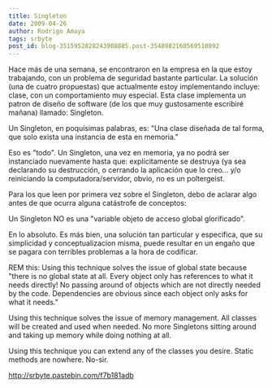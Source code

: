 ```yaml
---
title: Singleton
date: 2009-04-26
author: Rodrigo Amaya
tags: srbyte
post_id: blog-3515952828243908885.post-3548982160569510892
---
```


Hace más de una semana, se encontraron en la empresa en la que estoy trabajando, con un problema de seguridad bastante particular. La solución (una de cuatro propuestas) que actualmente estoy implementando incluye: clase, con un comportamiento muy especial. Esta clase implementa un patron de diseño de software (de los que muy gustosamente escribiré mañana) llamado: Singleton.

Un Singleton, en poquísimas palabras, es: "Una clase diseñada de tal forma, que solo exista una instancia de esta en memoria."

Eso es "todo". Un Singleton, una vez en memoria, ya no podrá ser instanciado nuevamente hasta que: explícitamente se destruya (ya sea declarando su destrucción, o cerrando la aplicación que lo creo... y/o reiniciando la computadora/servidor, obvio, no es un poltergeist.

Para los que leen por primera vez sobre el Singleton, debo de aclarar algo antes de que ocurra alguna catástrofe de conceptos:

Un Singleton NO es una "variable objeto de acceso global glorificado".

En lo absoluto. Es más bien, una solución tan particular y especifica, que su simplicidad y conceptualizacion misma, puede resultar en un engaño que se pagara con terribles problemas a la hora de codificar.

REM this: Using this technique solves the issue of global state because "there is no global state at all. Every object only has references to what it needs directly! No passing around of objects which are not directly needed by the code. Dependencies are obvious since each object only asks for what it needs."

Using this technique solves the issue of memory management. All classes will be created and used when needed. No more Singletons sitting around and taking up memory while doing nothing at all.

Using this technique you can extend any of the classes you desire. Static methods are nowhere. No-sir.

http://srbyte.pastebin.com/f7b181adb